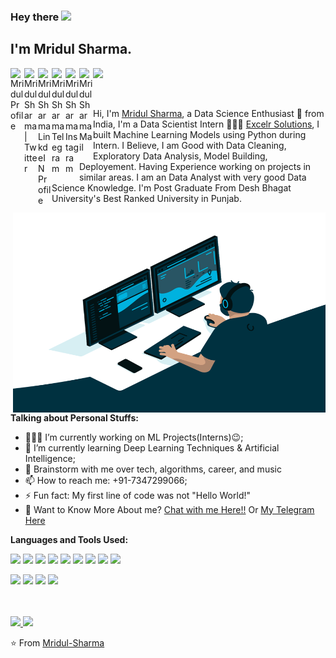 ### Hey there <img src="https://media.giphy.com/media/hvRJCLFzcasrR4ia7z/giphy.gif" width="25px"><p align="center"><h2> I'm Mridul Sharma.</h2>
<a href="https://www.mridulsharma.com/">
  <img align="left" alt="Mridul Profile" width="22px" src="https://cdn.jsdelivr.net/npm/simple-icons@v3/icons/discord.svg" />
</a>
<a href="https://twitter.com/mridul10220">
  <img align="left" alt="Mridul Sharma | Twitter" width="22px" src="https://cdn.jsdelivr.net/npm/simple-icons@v3/icons/twitter.svg" />
</a>
<a href="https://www.linkedin.com/in/mridul-sharma-400507125">
  <img align="left" alt="Mridul Sharma LinkdeIN Profile" width="22px" src="https://cdn.jsdelivr.net/npm/simple-icons@v3/icons/linkedin.svg" />
</a>
<a href="https://t.me/Mridul_Sharma08">
  <img align="left" alt="Mridul Sharma Telegram" width="22px" src="https://cdn.jsdelivr.net/npm/simple-icons@v3/icons/telegram.svg" />
</a>
<a href="https://www.instagram.com/mr.mridulsharma2020/">
  <img align="left" alt="Mridul Sharma Instagram" width="22px" src="https://cdn.jsdelivr.net/npm/simple-icons@v3/icons/instagram.svg" />
</a>
<a href="mailto:mr.mridhulsharma@gmail.com">
  <img align="left" alt="Mridul Sharma Mail" width="22px" src="https://cdn.jsdelivr.net/npm/simple-icons@v3/icons/gmail.svg" />
</a>

![](https://visitor-badge.glitch.me/badge?page_id=Mridul-Sharma.Mridul-Sharma)

<br />

Hi, I'm [Mridul Sharma](https://www.mridulsharma.com/), a Data Science Enthusiast 🚀 from India, I'm a Data Scientist Intern 🙍🏽‍♂️ [Excelr Solutions](https://www.learn.excelr.com/), I built Machine Learning Models using Python during Intern. I Believe, I am Good with Data Cleaning, Exploratory Data Analysis, Model Building, Deployement. Having Experience working on projects in similar areas. I am an Data Analyst with very good Data Science Knowledge. I'm Post Graduate From Desh Bhagat University's Best Ranked University in Punjab.

  <img align="right" alt="GIF" src="https://github.com/Ashish-Gore/Ashish-Gore/blob/master/code.gif?raw=true" width="500" height="320" />

**Talking about Personal Stuffs:**

- 👨🏽‍💻 I’m currently working on ML Projects(Interns):wink:;
- 🌱 I’m currently learning Deep Learning Techniques & Artificial Intelligence;
- 💬 Brainstorm with me over tech, algorithms, career, and music
- 📫 How to reach me: +91-7347299066;
- ⚡ Fun fact: My first line of code was not "Hello World!"
- 🤖 Want to Know More About me? [Chat with me Here!!](https://wa.me/message/VP6IDXYHN623P1) Or [My Telegram Here](http://t.me/Mridul_Sharma08)


**Languages and Tools Used:**  

<code><img height="20" src="https://www.ashishgore.com/images/skills/R.png"></code>
<code><img height="20" src="https://www.ashishgore.com/images/skills/python.png"></code>
<code><img height="20" src="https://www.ashishgore.com/images/skills/cloud.png"></code>
<code><img height="20" src="https://www.ashishgore.com/images/skills/tableau.png"></code>
<code><img height="20" src="https://www.ashishgore.com/images/skills/sql.png"></code>
<code><img height="20" src="https://www.ashishgore.com/images/skills/excel.png"></code>
<code><img height="20" src="https://www.ashishgore.com/images/skills/html.png"></code>
<code><img height="20" src="https://www.ashishgore.com/images/skills/pyspark.png"></code>
<code><img height="20" src="https://www.ashishgore.com/images/projects/nlp.png"></code>


<code><img height="20" src="https://img.shields.io/badge/-CSS3-black?logo=css3&style=social"></code>
<code><img height="20" src="https://img.shields.io/badge/-Bootstrap-black?logo=bootstrap&style=social"></code>
<code><img height="20" src="https://img.shields.io/badge/-Git-black?logo=git&style=social"></code>
<code><img height="20" src="https://img.shields.io/badge/-GitHub-black?logo=github&style=social"></code>
<br /><br />
  
<br/>

<a href="https://github.com/Mridul-Sharma01">
  <img height="160em" src="https://github-readme-stats.vercel.app/api?username=Mridul-Sharma01&theme=buefy&show_icons=true" />
  <img height="160em" src="https://github-readme-stats.vercel.app/api/top-langs/?username=Mridul-Sharma01&theme=buefy&layout=compact" />
</a>

<br/>

⭐️ From [Mridul-Sharma](https://github.com/Mridul-Sharma01)
